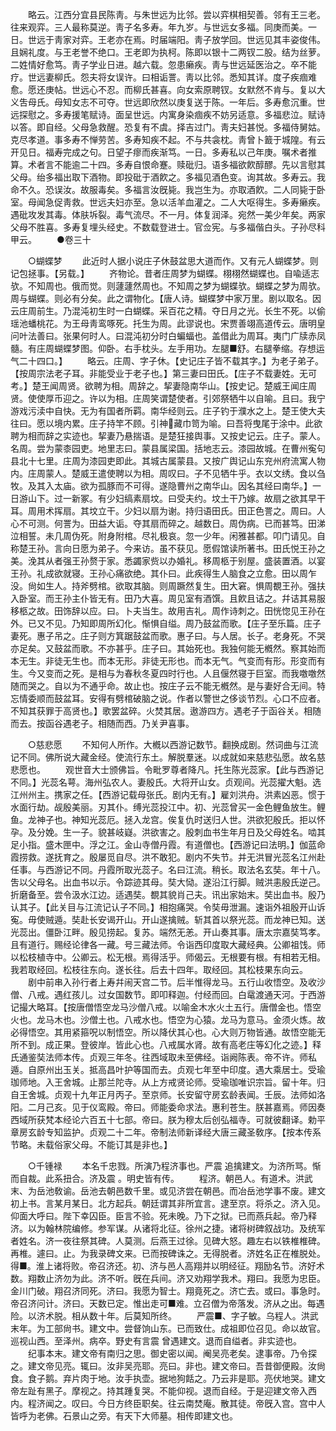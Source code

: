 <!-- { "loadSidebar": true } -->
　　略云。江西分宜县民陈靑。与朱世远为比邻。尝以弈棋相契善。邻有王三老。往来观弈。三人最称莫逆。靑子名多寿。年九岁。与世远女多福。同庚而美。一日。世远于靑家对弈。王老亦在焉。时届端阳。靑子放学回。世远见其丰姿俊伟。且娴礼度。与王老誉不绝口。王老即为执柯。陈即以银十二两钗二股。结为丝萝。二姓情好愈笃。靑子学业日进。越六载。忽患癞疾。靑与世远延医治之。卒不能疗。世远妻柳氏。怨夫将女误许。曰相诟詈。靑以比邻。悉知其详。度子疾痼难愈。愿还庚帖。世远心不忍。而柳氏甚喜。向女索原聘钗。女默然不肯与。复以大义吿母氏。母知女志不可夺。世远即欣然以庚复送于陈。一年后。多寿愈沉重。世远探慰之。多寿援笔赋诗。面呈世远。内寓身染痼疾不妨另适意。多福悲泣。赋诗以答。即自经。父母急救醒。恐复有不虞。择吉过门。靑夫妇甚悦。多福侍舅姑。克尽孝道。事多寿不惮劳苦。多寿知疾不起。不与共衾枕。靑曾卜籖于城隍。有云开见日。福寿完成之句。日望子瘳而疾渐笃。一日。多寿私以己年庚。嘱术者推算。术者言不能逾二十四。多寿自恨命蹇。赎砒归。语多福欲飮醇醪。先以言慰其父母。绐多福出取下酒物。即投砒于酒飮之。多福见酒色变。询其故。多寿云。我命不久。恐误汝。故服毒矣。多福言汝旣毙。我岂生为。亦取酒飮。二人同毙于卧室。母闻急促靑救。世远夫妇亦至。急以活羊血灌之。二人大呕得生。多寿癞疾。遇砒攻发其毒。体肤坼裂。毒气流尽。不一月。体复润泽。宛然一美少年矣。两家父母不胜喜。多寿复埋头经史。不数载登进士。官佥宪。与多福偕白头。子孙尽科甲云。 
　　●卷三十 

　　○蝴蝶梦 
　　此近时人据小说庄子休鼓盆思大道而作。又有元人蝴蝶梦。则记包拯事。【另载。】 
　　齐物论。昔者庄周梦为蝴蝶。栩栩然蝴蝶也。自喩适志欤。不知周也。俄而觉。则蘧蘧然周也。不知周之梦为蝴蝶欤。蝴蝶之梦为周欤。周与蝴蝶。则必有分矣。此之谓物化。【唐人诗。蝴蝶梦中家万里。剧以取名。因云庄周前生。乃混沌初生时一白蝴蝶。采百花之精。夺日月之光。长生不死。以偷瑶池蟠桃花。为王母靑鸾啄死。托生为周。此谬说也。宋贾善翊高道传云。唐明皇问叶法善曰。张果何时人。曰混沌初分时白蝙蝠也。盖借此为周耳。夷门广牍赤凤髓。有庄周蝴蝶梦图。仰卧。右手枕头。左手用功。左腿■舒。右腿拳缩。存想运气二十四口。】 
　　略云。庄周、字子休。【史记庄子皆不载其字。】为老子弟子。【按周宗法老子耳。非能受业于老子也。】第三妻曰田氏。【庄子不载妻姓。无可考。】楚王闻周贤。欲聘为相。周辞之。挈妻隐南华山。【按史记。楚威王闻庄周贤。使使厚币迎之。许以为相。庄周笑谓楚使者。引郊祭牺牛以自喻。且曰。我宁游戏污渎中自快。无为有国者所羁。南华经则云。庄子钓于濮水之上。楚王使大夫往曰。愿以境内累。庄子持竿不顾。引神藏巾笥为喻。曰吾将曳尾于涂中。此欲聘为相而辞之实迹也。挈妻乃悬揣语。是楚狂接舆事。又按史记云。庄子。蒙人。名周。尝为蒙桼园吏。地里志曰。蒙县属梁国。括地志云。漆园故城。在曹州寃句县北十七里。庄周为漆园吏即此。其城古属蒙县。又按广舆记山东兖州府流寓人物内。庄周蒙人。楚威王遣使聘以为相。周叹曰。子不见牺牛乎。衣以文绣。食以刍牧。及其入太庙。欲为孤豚而不可得。遂隐曹州之南华山。因名其经曰南华。】一日游山下。过一新冢。有少妇缟素扇坟。曰受夫约。坟土干乃嫁。故扇之欲其早干耳。周用术挥扇。其坟立干。少妇以扇为谢。持归语田氏。田正色詈之。周曰。人心不可测。何詈为。田益大诟。夺其扇而碎之。越数日。周伪病。已而甚笃。田涕泣相誓。未几周伪死。附身附棺。尽礼极哀。忽一少年。闲雅甚都。叩门请见。自称楚王孙。言向日愿为弟子。今来访。虽不获见。愿假馆读所著书。田氏悦王孙之美。浼其从者强王孙赘于家。悉蠲家赀以办婚礼。移周柩于别屋。盛装置酒。以宴王孙。礼成欲就寝。王孙心痛欲绝。其仆曰。此疾得生人脑食之立愈。田以周乍没。尙如生人。持斧劈棺。欲取其脑。则周蹶然复生。田大窘。惧周覩王孙。强扶入卧室。而王孙主仆皆无有。田乃大喜。周见室有酒馔。且飮且诘之。幷诘其易服移柩之故。田饰辞以应。曰。卜夫当生。故用吉礼。周作诗刺之。田恍惚见王孙在外。已又不见。乃知即周所幻化。惭惧自缢。周乃鼓盆而歌。【庄子至乐篇。庄子妻死。惠子吊之。庄子则方箕踞鼓盆而歌。惠子曰。与人居。长子。老身死。不哭亦足矣。又鼓盆而歌。不亦甚乎。庄子曰。其始死也。我独何能无槪然。察其始而本无生。非徒无生也。而本无形。非徒无形也。而本无气。气变而有形。形变而有生。今又变而之死。是相与为春秋冬夏四时行也。人且偃然寝于巨室。而我噭噭然随而哭之。自以为不通乎命。故止也。按庄子云不能无槪然。是与妻好合无间。特忘情委顺而鼓盆耳。安得有劈棺破脑之说。作者以警世之侈谈节烈。心口不应者。不知其获罪于高贤也。】歌罢盆碎。火焚其居。遨游四方。遇老子于函谷关。相随而去。按函谷遇老子。相随而西。乃关尹喜事。 

　　○慈悲愿 
　　不知何人所作。大槪以西游记数节。翻换成剧。然词曲与江流记不同。佛所说大藏金经。使流行东土。解脱羣迷。以成就如来慈悲弘愿。故名慈悲愿也。 
　　观世音大士颁佛旨。令毗罗尊者降凡。托生陈光蕊家。【此与西游记不同。】光蕊名萼。海州弘农人。妻殷氏。大将开山女。贞观间。光蕊擢大魁。选江州州主。携家之任。【西游记载母张氏。剧内无有。】雇刘洪舟。洪素凶恶。惯于水面行劫。觇殷美丽。刃其仆。缚光蕊投江中。初、光蕊曾买一金色鲤鱼放生。鲤鱼。龙神子也。神知光蕊厄。拯入龙宫。俟复仇时送归人世。洪欲犯殷氏。拒以怀孕。及分娩。生一子。貌甚岐嶷。洪欲害之。殷刺血书生年月日及父母姓名。啮其足小指。盛木匣中。浮之江。金山寺僧丹霞。有道僧也。【西游记曰法明。】伽蓝命霞捞救。遂抚育之。殷屡觅自尽。洪不敢犯。剧内不失节。并无洪冒光蕊名江州赴任事。与西游记不同。丹霞所取光蕊子。名曰江流。稍长。取法名玄奘。年十八。吿以父母名。出血书以示。令踪迹其母。奘大恸。遂沿江行脚。贼洪恚殷氏逆己。折磨备至。尝令汲水江边。适遇奘。覩其貌肖己夫。讯出家始末。奘出血书。殷乃认其子。【此关目与江流记认子不同。】相抱痛哭。令奘毋泄漏。速诣外祖殷开山诉寃。毋使贼遁。奘赴长安谒开山。开山遂擒贼。斩其首以祭光蕊。而龙神已知。送光蕊出。僵卧江畔。殷见捞起。复苏。端然无恙。开山奏其事。唐太宗嘉奘笃孝。且有道行。赐经论律各一藏。号三藏法师。令诣西印度取大藏经典。公卿祖饯。师以松枝植寺中。公卿云。松无根。焉得活乎。师偈云。无根要有根。有相若无相。我若取经回。松枝往东向。遂长往。后去十四年。取经回。其松枝果东向云。 
　　剧中前串入孙行者上寿幷闹天宫二节。后半惟得龙马。五行山收悟空。及收沙僧、八戒。遇红孩儿。过女国数节。即叩释迦。付经而回。白鼋渡通天河。于西游记撮大略耳。【按唐僧悟空龙马沙僧八戒。以喻金木水火土五行。唐僧金也。悟空火也。龙马木也。沙僧土也。八戒水也。悟空为心猿。龙马为意马。金须火炼。故必得悟空。其用紧箍呪以制悟空。所以降伏其心也。心大则万物皆通。故悟空能无所不到。成正果。登彼岸。皆此心也。八戒属水肾。故有高老庄等幻化之迹。】释氏通鉴奘法师本传。贞观三年冬。往西域取未至佛经。诣阙陈表。帝不许。师私遁。自原州出玉关。抵高昌叶护等国而去。贞观七年至中印度。遇大乘居士。受瑜珈师地。入王舍城。止那兰陀寺。从上方戒贤论师。受瑜珈唯识宗旨。留十年。归自王舍城。贞观十九年正月丙子。至京师。长安留守房玄龄表闻。壬辰。法师如洛阳。二月己亥。见于仪鸾殿。帝曰。师能委命求法。惠利苍生。朕甚嘉焉。师因奏西域所获梵本经论六百五十七部。帝曰。朕为穆太后创弘福寺。可就彼翻译。勅平章房玄龄专知监护。贞观二十二年。帝制法师新译经大唐三藏圣敎序。【按本传系节略。未载俗家父母。不能订其是非也。】 

　　○千锺禄 
　　本名千忠戮。所演乃程济事也。严震 追擒建文。为济所骂。惭而自裁。此系扭合。济及震 。明史皆有传。 
　　程济。朝邑人。有道术。洪武末、为岳池敎谕。岳池去朝邑数千里。或见济尝在朝邑。而冶岳池学事不废。建文初上书。言某月某日。北方起兵。朝廷谓其非所宜言。逮至京。将杀之。济入见。仰面大呼曰。陛下幸囚臣。臣言不验。死未晚。乃下之狱。已而燕兵起。帝乃释济。以为翰林院编修。参军谋。从诸将北征。徐州之捷。诸将树碑叙战功。及统军者姓名。济一夜往祭其碑。人莫测。后燕王过徐。见碑大怒。趣左右以铁椎椎碑。再椎。遽曰。止。为我录碑文来。已而按碑诛之。无得脱者。济姓名正在椎脱处。得■。淮上诸将败。帝召济还。初、济与邑人高翔并以明经征。翔励名节。济好术数。翔数止济勿为此。济不听。旣在兵间。济又劝翔学我术。翔曰。我愿为忠臣。金川门破。翔召济同死。济曰。我愿为智士。翔竟死之。济亡去。或曰。事急时。帝召济问计。济曰。天数已定。惟出走可■难。立召僧为帝落发。济从之出。每遇险。以济术脱。相从数十年。后莫知所终。 
　　严震■、字子敏。乌程人。洪武末年。为工部尙书。建文中。尝督饷山东。已而致仕。成祖即位召见。命以故官。巡视山西。至泽州。病卒。野史有言震 曾遇建文。退而自缢者。非实迹也。 
　　纪事本末。建文帝有南归之思。御史密以闻。阉吴亮老矣。逮事帝。乃令探之。建文帝见亮。辄曰。汝非吴亮耶。亮曰。非也。建文帝曰。吾昔御便殿。汝尙食。食子鹅。弃片肉于地。汝手执壶。据地狗餂之。乃云非是耶。亮伏地哭。建文帝左趾有黑子。摩视之。持其踵复哭。不能仰视。退而自经。于是迎建文帝入西内。程济闻之。叹曰。今日方终臣职矣。往云南焚庵。散其徒。帝旣入宫。宫中人皆呼为老佛。石景山之旁。有天下大师墓。相传即建文也。 
